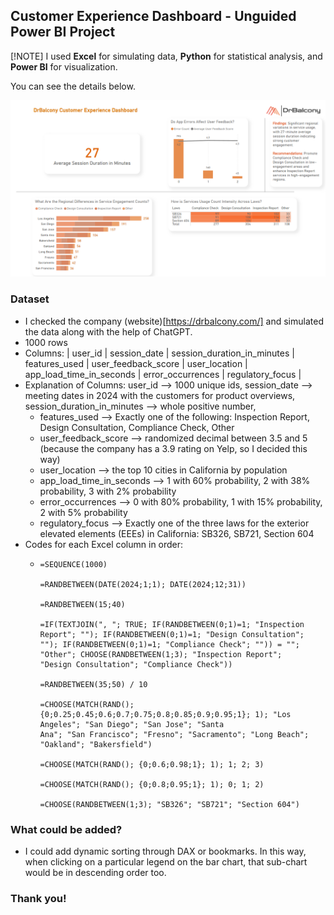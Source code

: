 ## Customer Experience Dashboard - Unguided Power BI Project

[!NOTE]
I used **Excel** for simulating data, **Python** for statistical analysis, and **Power BI** for visualization.

You can see the details below.

![Customer Experience Dashboard](DrBalcony_PowerBI_Project_Alihan.png)

### Dataset

- I checked the company (website)[https://drbalcony.com/] and simulated the data along with the help of ChatGPT.
- 1000 rows
- Columns: |  user_id  |  session_date  |  session_duration_in_minutes  |  features_used  |  user_feedback_score  |  user_location  |  app_load_time_in_seconds  |  error_occurrences  |  regulatory_focus  |
- Explanation of Columns: user_id --> 1000 unique ids, session_date --> meeting dates in 2024 with the customers for product overviews, session_duration_in_minutes --> whole positive number,
  - features_used --> Exactly one of the following: Inspection Report, Design Consultation, Compliance Check, Other
  - user_feedback_score --> randomized decimal between 3.5 and 5 (because the company has a 3.9 rating on Yelp, so I decided this way)
  - user_location --> the top 10 cities in California by population
  - app_load_time_in_seconds --> 1 with 60% probability, 2 with 38% probability, 3 with 2% probability
  - error_occurrences --> 0 with 80% probability, 1 with 15% probability, 2 with 5% probability
  - regulatory_focus --> Exactly one of the three laws for the exterior elevated elements (EEEs) in California: SB326, SB721, Section 604
- Codes for each Excel column in order:
  - ```excel
    =SEQUENCE(1000)

    =RANDBETWEEN(DATE(2024;1;1); DATE(2024;12;31))

    =RANDBETWEEN(15;40)

    =IF(TEXTJOIN(", "; TRUE; IF(RANDBETWEEN(0;1)=1; "Inspection Report"; ""); IF(RANDBETWEEN(0;1)=1; "Design Consultation";      ""); IF(RANDBETWEEN(0;1)=1; "Compliance Check"; "")) = ""; "Other"; CHOOSE(RANDBETWEEN(1;3); "Inspection Report";       
    "Design Consultation"; "Compliance Check"))

    =RANDBETWEEN(35;50) / 10

    =CHOOSE(MATCH(RAND(); {0;0.25;0.45;0.6;0.7;0.75;0.8;0.85;0.9;0.95;1}; 1); "Los Angeles"; "San Diego"; "San Jose"; "Santa 
    Ana"; "San Francisco"; "Fresno"; "Sacramento"; "Long Beach"; "Oakland"; "Bakersfield")

    =CHOOSE(MATCH(RAND(); {0;0.6;0.98;1}; 1); 1; 2; 3)

    =CHOOSE(MATCH(RAND(); {0;0.8;0.95;1}; 1); 0; 1; 2)

    =CHOOSE(RANDBETWEEN(1;3); "SB326"; "SB721"; "Section 604")
    ```

### What could be added?

- I could add dynamic sorting through DAX or bookmarks. In this way, when clicking on a particular legend on the bar chart, that sub-chart would be in descending order too.

### Thank you!
